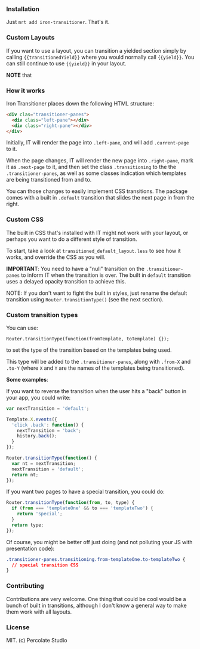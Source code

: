 ### Installation

Just `mrt add iron-transitioner`. That's it.

### Custom Layouts

If you want to use a layout, you can transition a yielded section simply by calling `{{transitionedYield}}` where you would normally call `{{yield}}`. You can still continue to use `{{yield}}` in your layout.

**NOTE** that 


### How it works

Iron Transitioner places down the following HTML structure:

```html
<div clas="transitioner-panes">
  <div class="left-pane"></div>
  <div class="right-pane"></div>
</div>
```

Initially, IT will render the page into `.left-pane`, and will add `.current-page` to it.

When the page changes, IT will render the new page into `.right-pane`, mark it as `.next-page` to it, and then set the class `.transitioning` to the the `.transitioner-panes`, as well as some classes indication which templates are being transitioned from and to.

You can those changes to easily implement CSS transitions. The package comes with a built in `.default` transition that slides the next page in from the right.

### Custom CSS

The built in CSS that's installed with IT might not work with your layout, or perhaps you want to do a different style of transition.

To start, take a look at `transitioned_default_layout.less` to see how it works, and override the CSS as you will.

**IMPORTANT**: You need to have a "null" transition on the `.transitioner-panes` to inform IT when the transition is over. The built in `default` transition uses a delayed opacity transition to achieve this.

NOTE: If you don't want to fight the built in styles, just rename the default transition using `Router.transitionType()` (see the next section).

### Custom transition types

You can use:

```
Router.transitionType(function(fromTemplate, toTemplate) {});
```

to set the type of the transition based on the templates being used.

This type will be added to the `.transitioner-panes`, along with `.from-X` and `.to-Y` (where `X` and `Y` are the names of the templates being transitioned).

**Some examples**:

If you want to reverse the transition when the user hits a "back" button in your app, you could write:

```js
var nextTransition = 'default';

Template.X.events({
  'click .back': function() {
    nextTransition = 'back';
    history.back();
  }
});

Router.transitionType(function() {
  var nt = nextTransition;
  nextTransition = 'default';
  return nt;
});
```

If you want two pages to have a special transition, you could do:
```js
Router.transitionType(function(from, to, type) {
  if (from === 'templateOne' && to === 'templateTwo') {
    return 'special';
  }
  return type;
});
```

Of course, you might be better off just doing (and not polluting your JS with presentation code):
```css
.transitioner-panes.transitioning.from-templateOne.to-templateTwo {
  // special transition CSS
}
```

### Contributing

Contributions are very welcome. One thing that could be cool would be a bunch of built in transitions, although I don't know a general way to make them work with all layouts.

### License 

MIT. (c) Percolate Studio